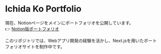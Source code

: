 # Ichida Ko Portfolio

現在、Notionページをメインにポートフォリオを公開しています。  
👉 [Notion版ポートフォリオ](https://ko-page.notion.site/ichida-ko-portfolio)

このリポジトリでは、Webアプリ開発の経験を活かし、Next.jsを用いたポートフォリオサイトを制作中です。

